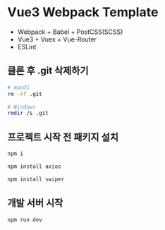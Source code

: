 # Vue3 Webpack Template

- Webpack + Babel + PostCSS(SCSS)
- Vue3 + Vuex + Vue-Router
- ESLint

## 클론 후 .git 삭제하기

```bash
# macOS 
rm -rf .git

# Windows
rmdir /s .git 
```

## 프로젝트 시작 전 패키지 설치

```bash
npm i
```

```bash
npm install axios
```

```bash
npm install swiper
```

## 개발 서버 시작

```bash
npm run dev
```
